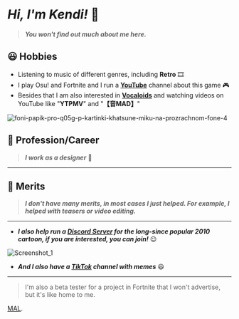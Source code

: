 # ***Hi, I'm Kendi!*** 👋
> ***You won't find out much about me here.***

## 😃 Hobbies
+ Listening to music of different genres, including **Retro** 🎞️
+ I play Osu! and Fortnite and I run a [**YouTube**](https://youtube.com/@CandyTwix) channel about this game 🎮
+ Besides that I am also interested in [**Vocaloids**](https://en.wikipedia.org/wiki/Vocaloid) and watching videos on YouTube like "**YTPMV**" and "**【音MAD】**"

![foni-papik-pro-q05g-p-kartinki-khatsune-miku-na-prozrachnom-fone-4](https://github.com/user-attachments/assets/242f7070-91cd-4fed-a261-e15227e72eb1)


## 👥 Profession/Career
> ***I work as a designer*** 🎨

* * *

## 🏅 Merits
> ***I don't have many merits, in most cases I just helped. For example, I helped with teasers or video editing.***

* * *
+ ***I also help run a [Discord Server](https://discord.gg/UWrMUwfAEw) for the long-since popular 2010 cartoon, if you are interested, you can join!*** 😉

![Screenshot_1](https://github.com/user-attachments/assets/125016e9-1d8f-4189-95c9-8732a2ceb9ac)

+ ***And I also have a [TikTok](https://tiktok.com/@yeahiamkendi) channel with memes*** 😃

* * *
> I'm also a beta tester for a project in Fortnite that I won't advertise, but it's like home to me.



[MAL](https://myanimelist.net/animelist/CandyTwix).
